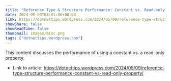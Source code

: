 ```yaml
---
title: "Reference Type & Structure Performance: Constant vs. Read-only Property"
date: 2024-05-09T08:01:00+00:00
link: https://dotnettips.wordpress.com/2024/05/09/reference-type-structure-performance-constant-vs-read-only-property/
showShare: false
showReadTime: false
thumbnail: images/misc.png
tags: ["dotnettips.wordpress.com"]
---
```

This content discusses the performance of using a constant vs. a read-only property.

- Link to article: https://dotnettips.wordpress.com/2024/05/09/reference-type-structure-performance-constant-vs-read-only-property/